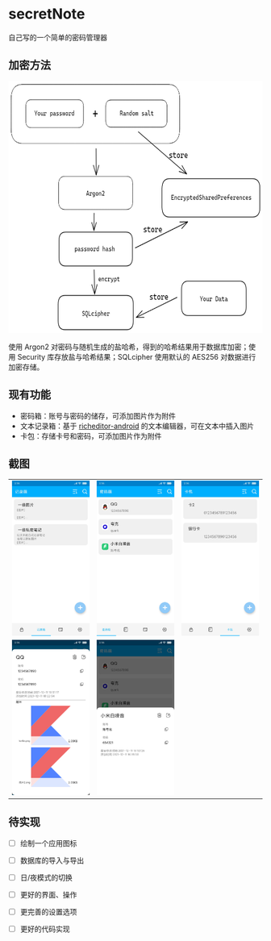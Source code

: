 # secretNote
 自己写的一个简单的密码管理器

## 加密方法

<img src="screenshot/encryption_process.png" height="500">

使用 Argon2 对密码与随机生成的盐哈希，得到的哈希结果用于数据库加密；使用 Security 库存放盐与哈希结果；SQLcipher 使用默认的 AES256 对数据进行加密存储。

## 现有功能

- 密码箱：账号与密码的储存，可添加图片作为附件
- 文本记录箱：基于 [richeditor-android](https://github.com/wasabeef/richeditor-android) 的文本编辑器，可在文本中插入图片
- 卡包：存储卡号和密码，可添加图片作为附件

## 截图

| | | |
|:---:|:---:|:---:|
| ![](screenshot/screenshot_1.jpg) | ![](screenshot/screenshot_2.jpg) | ![](screenshot/screenshot_3.jpg) |
| ![](screenshot/screenshot_4.jpg) | ![](screenshot/screenshot_5.jpg) | |

## 待实现

- [ ] 绘制一个应用图标
- [ ] 数据库的导入与导出
- [ ] 日/夜模式的切换
- [ ] 更好的界面、操作
- [ ] 更完善的设置选项
- [ ] 更好的代码实现

